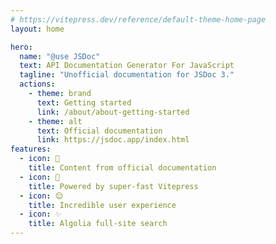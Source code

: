 ```yaml
---
# https://vitepress.dev/reference/default-theme-home-page
layout: home

hero:
  name: "@use JSDoc"
  text: API Documentation Generator For JavaScript
  tagline: "Unofficial documentation for JSDoc 3."
  actions:
    - theme: brand
      text: Getting started
      link: /about/about-getting-started
    - theme: alt
      text: Official documentation
      link: https://jsdoc.app/index.html
features:
  - icon: 🐇
    title: Content from official documentation
  - icon: 🚀
    title: Powered by super-fast Vitepress
  - icon: 😌
    title: Incredible user experience
  - icon: ✨
    title: Algolia full-site search
---
```

